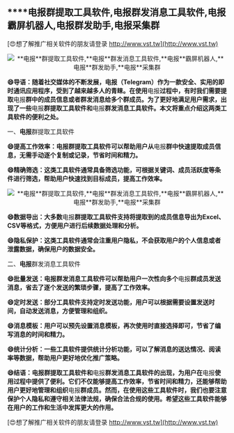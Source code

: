 ## ****电报**群提取工具软件,**电报**群发消息工具软件,**电报**霸屏机器人,**电报**群发助手,**电报**采集群**

[😍想了解推广相关软件的朋友请登录 http://www.vst.tw](http://www.vst.tw)

 <center><img src="https://vst.tw/MP4/tuiguang/png/8.png" alt="**电报**群提取工具软件,**电报**群发消息工具软件,**电报**霸屏机器人,**电报**群发助手,**电报**采集群"></center>

**😄导语：随着社交媒体的不断发展，**电报**（Telegram）作为一款安全、实用的即时通讯应用程序，受到了越来越多人的青睐。在使用**电报**过程中，有时我们需要提取**电报**群中的成员信息或者群发消息给多个群成员。为了更好地满足用户需求，出现了一些**电报**群提取工具软件和**电报**群发消息工具软件。本文将重点介绍这两类工具软件的便利之处。**

一、**电报**群提取工具软件

**😄提高工作效率：**电报**群提取工具软件可以帮助用户从**电报**群中快速提取成员信息，无需手动逐个复制或记录，节省时间和精力。**

**😄精确筛选：这类工具软件通常具备筛选功能，可根据关键词、成员活跃度等条件进行筛选，帮助用户快速找到目标成员，提高工作效率。**

 <center><img src="https://vst.tw/MP4/tuiguang/png/1.png" alt="**电报**群提取工具软件,**电报**群发消息工具软件,**电报**霸屏机器人,**电报**群发助手,**电报**采集群"></center>

**😄数据导出：大多数**电报**群提取工具软件支持将提取到的成员信息导出为Excel、CSV等格式，方便用户进行后续数据处理和分析。**

**😄隐私保护：这类工具软件通常会注重用户隐私，不会获取用户的个人信息或者泄露数据，确保用户的数据安全。**

二、**电报**群发消息工具软件

**😄批量发送：**电报**群发消息工具软件可以帮助用户一次性向多个**电报**群成员发送消息，省去了逐个发送的繁琐步骤，提高了工作效率。**

**😄定时发送：部分工具软件支持定时发送功能，用户可以根据需要设置发送时间，自动发送消息，方便管理和组织。**

**😄消息模板：用户可以预先设置消息模板，再次使用时直接选择即可，节省了编写消息的时间和精力。**

**😄统计分析：一些工具软件提供统计分析功能，可以了解消息的送达情况、阅读率等数据，帮助用户更好地优化推广策略。**

**😄结语：**电报**群提取工具软件和**电报**群发消息工具软件的出现，为用户在**电报**使用过程中提供了便利。它们不仅能够提高工作效率，节省时间和精力，还能够帮助用户更好地管理和组织**电报**群成员。然而，在使用这些工具软件时，我们也要注意保护个人隐私和遵守相关法律法规，确保合法合规的使用。希望这些工具软件能够在用户的工作和生活中发挥更大的作用。**

[😍想了解推广相关软件的朋友请登录 http://www.vst.tw](http://www.vst.tw)



